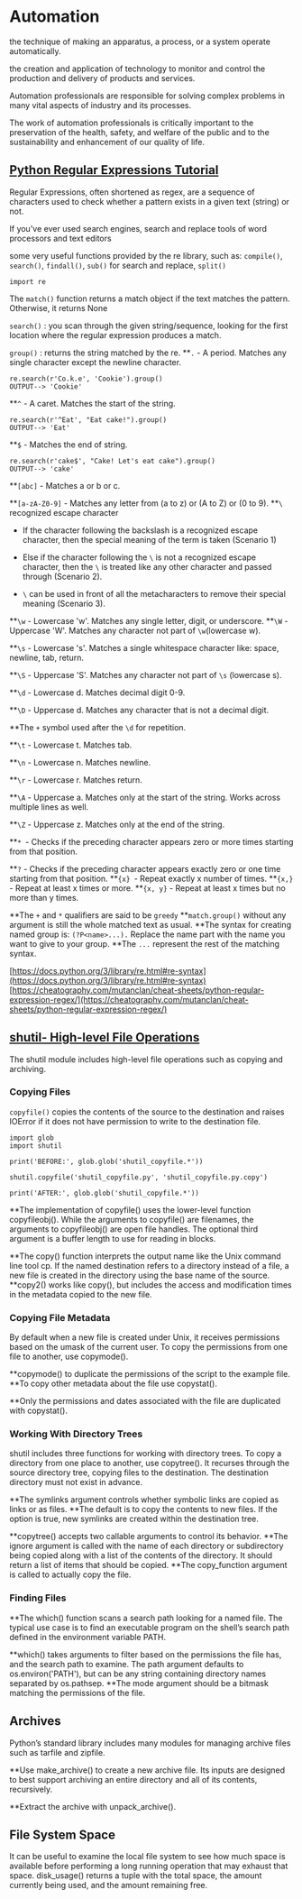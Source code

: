 # Automation

the technique of making an apparatus, a process, or a system operate automatically.

the creation and application of technology to monitor and control the production and delivery of products and services.


Automation professionals are responsible for solving complex problems in many vital aspects of industry and its processes. 

The work of automation professionals is critically important to the preservation of the health, safety, and welfare of the public and to the sustainability and enhancement of our quality of life.

## [Python Regular Expressions Tutorial](https://www.datacamp.com/community/tutorials/python-regular-expression-tutorial)

Regular Expressions, often shortened as regex, are a sequence of characters used to check whether a pattern exists in a given text (string) or not. 

If you've ever used search engines, search and replace tools of word processors and text editors 

some very useful functions provided by the re library, such as: `compile()`, `search()`, `findall()`, `sub()` for search and replace, `split()`
```
import re
```
The `match()` function returns a match object if the text matches the pattern. Otherwise, it returns None

`search()` : you scan through the given string/sequence, looking for the first location where the regular expression produces a match.

`group()` : returns the string matched by the re.
**`.` - A period. Matches any single character except the newline character.
```
re.search(r'Co.k.e', 'Cookie').group()
OUTPUT--> 'Cookie'
```

**`^` - A caret. Matches the start of the string.

```
re.search(r'^Eat', "Eat cake!").group()
OUTPUT--> 'Eat'
```

**`$` - Matches the end of string.
```
re.search(r'cake$', "Cake! Let's eat cake").group()
OUTPUT--> 'cake'

```
**`[abc]` - Matches a or b or c.

**`[a-zA-Z0-9]` - Matches any letter from (a to z) or (A to Z) or (0 to 9).
**`\` recognized escape character
+ If the character following the backslash is a recognized escape character, then the special meaning of the term is taken (Scenario 1)

+ Else if the character following the `\` is not a recognized escape character, then the `\` is treated like any other character and passed through (Scenario 2).

+ `\` can be used in front of all the metacharacters to remove their special meaning (Scenario 3).

**`\w` - Lowercase 'w'. Matches any single letter, digit, or underscore.
**`\W` - Uppercase 'W'. Matches any character not part of `\w`(lowercase w).

**`\s` - Lowercase 's'. Matches a single whitespace character like: space, newline, tab, return.

**`\S` - Uppercase 'S'. Matches any character not part of `\s` (lowercase s).

**`\d` - Lowercase d. Matches decimal digit 0-9.

**`\D` - Uppercase d. Matches any character that is not a decimal digit.

**The `+` symbol used after the `\d` for repetition.

**`\t` - Lowercase t. Matches tab.

**`\n` - Lowercase n. Matches newline.

**`\r` - Lowercase r. Matches return.

**`\A` - Uppercase a. Matches only at the start of the string. Works across multiple lines as well.

**`\Z` - Uppercase z. Matches only at the end of the string.

**`* `- Checks if the preceding character appears zero or more times starting from that position.

**`?` - Checks if the preceding character appears exactly zero or one time starting from that position.
**`{x} `- Repeat exactly x number of times.
**`{x,}` - Repeat at least x times or more.
**`{x, y}` - Repeat at least x times but no more than y times.

**The `+` and `*` qualifiers are said to be `greedy`
**`match.group()` without any argument is still the whole matched text as usual.
**The syntax for creating named group is: `(?P<name>...).` Replace the name part with the name you want to give to your group.
**The `...` represent the rest of the matching syntax.

[https://docs.python.org/3/library/re.html#re-syntax](https://docs.python.org/3/library/re.html#re-syntax)
[https://cheatography.com/mutanclan/cheat-sheets/python-regular-expression-regex/](https://cheatography.com/mutanclan/cheat-sheets/python-regular-expression-regex/)




## [shutil- High-level File Operations](https://pymotw.com/3/shutil/)

The shutil module includes high-level file operations such as copying and archiving.
### Copying Files
`copyfile()` copies the contents of the source to the destination and raises IOError if it does not have permission to write to the destination file.
```
import glob
import shutil

print('BEFORE:', glob.glob('shutil_copyfile.*'))

shutil.copyfile('shutil_copyfile.py', 'shutil_copyfile.py.copy')

print('AFTER:', glob.glob('shutil_copyfile.*'))
```

**The implementation of copyfile() uses the lower-level function copyfileobj(). While the arguments to copyfile() are filenames, the arguments to copyfileobj() are open file handles. The optional third argument is a buffer length to use for reading in blocks.

**The copy() function interprets the output name like the Unix command line tool cp. If the named destination refers to a directory instead of a file, a new file is created in the directory using the base name of the source.
**copy2() works like copy(), but includes the access and modification times in the metadata copied to the new file.

### Copying File Metadata

By default when a new file is created under Unix, it receives permissions based on the umask of the current user. To copy the permissions from one file to another, use copymode().

**copymode() to duplicate the permissions of the script to the example file.
**To copy other metadata about the file use copystat().

**Only the permissions and dates associated with the file are duplicated with copystat().

### Working With Directory Trees

shutil includes three functions for working with directory trees. To copy a directory from one place to another, use copytree(). 
It recurses through the source directory tree, copying files to the destination. The destination directory must not exist in advance.

**The symlinks argument controls whether symbolic links are copied as links or as files. 
**The default is to copy the contents to new files. If the option is true, new symlinks are created within the destination tree.

**copytree() accepts two callable arguments to control its behavior. 
**The ignore argument is called with the name of each directory or subdirectory being copied along with a list of the contents of the directory. It should return a list of items that should be copied. 
**The copy_function argument is called to actually copy the file.

### Finding Files

**The which() function scans a search path looking for a named file. 
The typical use case is to find an executable program on the shell’s search path defined in the environment variable PATH.

**which() takes arguments to filter based on the permissions the file has, and the search path to examine. The path argument defaults to os.environ('PATH'), but can be any string containing directory names separated by os.pathsep. 
**The mode argument should be a bitmask matching the permissions of the file.


## Archives

Python’s standard library includes many modules for managing archive files such as tarfile and zipfile. 

**Use make_archive() to create a new archive file. Its inputs are designed to best support archiving an entire directory and all of its contents, recursively. 

**Extract the archive with unpack_archive().

## File System Space
It can be useful to examine the local file system to see how much space is available before performing a long running operation that may exhaust that space.
disk_usage() returns a tuple with the total space, the amount currently being used, and the amount remaining free.







